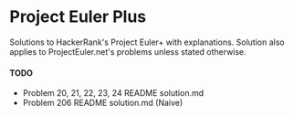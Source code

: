 # Project Euler Plus
Solutions to HackerRank's Project Euler+ with explanations. Solution also applies to ProjectEuler.net's problems unless stated otherwise.

#### TODO
* Problem 20, 21, 22, 23, 24 README solution.md
* Problem 206 README solution.md (Naive)
